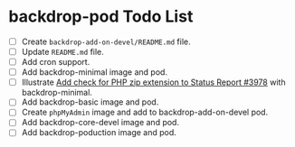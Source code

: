 # backdrop-pod Todo List

* [ ] Create `backdrop-add-on-devel/README.md` file.
* [ ] Update `README.md` file.
* [ ] Add cron support.
* [ ] Add backdrop-minimal image and pod.
* [ ] Illustrate [Add check for PHP zip extension to Status Report
      #3978](https://github.com/backdrop/backdrop-issues/issues/3978
      "Backdrop issue on GitHub.") with backdrop-minimal.
* [ ] Add backdrop-basic image and pod.
* [ ] Create `phpMyAdmin` image and add to backdrop-add-on-devel pod.
* [ ] Add backdrop-core-devel image and pod.
* [ ] Add backdrop-poduction image and pod.
